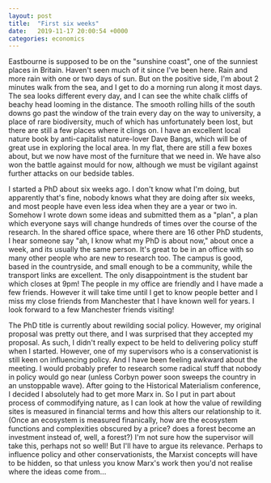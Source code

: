 ```yaml
---
layout: post
title:  "First six weeks"
date:   2019-11-17 20:00:54 +0000
categories: economics
---
```


Eastbourne is supposed to be on the "sunshine coast", one of the sunniest places in Britain. Haven't seen much of it since I've been here. Rain and more rain with one or two days of sun. But on the positive side, I'm about 2 minutes walk from the sea, and I get to do a morning run along it most days. The sea looks different every day, and I can see the white chalk cliffs of beachy head looming in the distance. The smooth rolling hills of the south downs go past the window of the train every day on the way to university, a place of rare biodiversity, much of which has unfortunately been lost, but there are still a few places where it clings on. I have an excellent local nature book by anti-capitalist nature-lover Dave Bangs, which will be of great use in exploring the local area. In my flat, there are still a few boxes about, but we now have most of the furniture that we need in. We have also won the battle against mould for now, although we must be vigilant against further attacks on our bedside tables.

I started a PhD about six weeks ago. I don't know what I'm doing, but apparently that's fine, nobody knows what they are doing after six weeks, and most people have even less idea when they are a year or two in. Somehow I wrote down some ideas and submitted them as a "plan", a plan which everyone says will change hundreds of times over the course of the research. In the shared office space, where there are 16 other PhD students, I hear someone say "ah, I know what my PhD is about now," about once a week, and its usually the same person. It's great to be in an office with so many other people who are new to research too. The campus is good, based in the countryside, and small enough to be a community, while the transport links are excellent. The only disappointment is the student bar which closes at 9pm! The people in my office are friendly and I have made a few friends. However it will take time until I get to know people better and I miss my close friends from Manchester that I have known well for years. I look forward to a few Manchester friends visiting!

The PhD title is currently about rewilding social policy. However, my original proposal was pretty out there, and I was surprised that they accepted my proposal. As such, I didn't really expect to be held to delivering policy stuff when I started. However, one of my supervisors who is a conservationist is still keen on influencing policy. And I have been feeling awkward about the meeting. I would probably prefer to research some radical stuff that nobody in policy would go near (unless Corbyn power soon sweeps the country in an unstoppable wave). After going to the Historical Materialism conference, I decided I absolutely had to get more Marx in. So I put in part about process of commodifying nature, as I can look at how the value of rewilding sites is measured in financial terms and how this alters our relationship to it. (Once an ecosystem is measured finanically, how are the ecosystem functions and complexities obscured by a price? does a forest become an investment instead of, well, a forest?) I'm not sure how the supervisor will take this, perhaps not so well! But I'll have to argue its relevance. Perhaps to influence policy and other conservationists, the Marxist concepts will have to be hidden, so that unless you know Marx's work then you'd not realise where the ideas come from...
